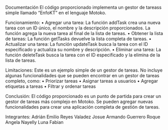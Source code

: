 Documentación
El código proporcionado implementa un gestor de tareass simple llamado “EnfoKT” en el lenguaje Motoko.

Funcionamiento:
    • Agregar una tarea: La función addTask crea una nueva tarea con un ID único, el nombre y la descripción proporcionados. La función agrega la nueva tarea al final de la lista de tareas.
    • Obtener la lista de tareas: La función getTasks devuelve la lista completa de tareas.
    • Actualizar una tarea: La función updateTask busca la tarea con el ID especificado y actualiza su nombre y descripción.
    • Eliminar una tarea: La función deleteTask busca la tarea con el ID especificado y la elimina de la lista de tareas.

Limitaciones:
Este es un ejemplo simple de un gestor de tareas. No incluye algunas funcionalidades que se pueden encontrar en un gestor de tareas completo, como:
    • Priorizar tareas
    • Asignar tareas a usuarios
    • Agregar etiquetas a tareas
    • Filtrar y ordenar tareas

Conclusión:
El código proporcionado es un punto de partida para crear un gestor de tareas más complejo en Motoko. Se pueden agregar nuevas funcionalidades para crear una aplicación completa de gestión de tareas.

Integrantes:
Adrián Emilio Reyes Valadez
Josue Armando Guerrero Roque
Angela Nayelly Luna Fabian
